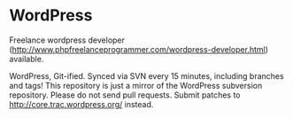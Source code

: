 WordPress
=========

Freelance wordpress developer (http://www.phpfreelanceprogrammer.com/wordpress-developer.html) available.

WordPress, Git-ified. Synced via SVN every 15 minutes, including branches and tags! 
This repository is just a mirror of the WordPress subversion repository.
Please do not send pull requests. 
Submit patches to http://core.trac.wordpress.org/ instead.
